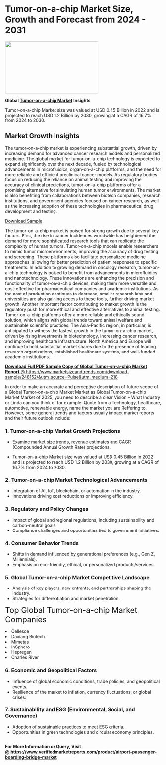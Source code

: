 <H1>Tumor-on-a-chip Market Size, Growth and Forecast from 2024 - 2031</H1><img class="aligncenter size-medium wp-image-584254" src="https://thirdeyenews.in/wp-content/uploads/2024/09/Global-Market-Research-300x168.jpeg" alt="" width="300" height="168" /><p><strong>Global&nbsp;<a href="https://www.marketsizeandtrends.com/download-sample/248152/&amp;utm_source=Pulse&amp;utm_medium=218">Tumor-on-a-chip Market</a> Insights</strong></p><p>Tumor-on-a-chip Market size was valued at USD 0.45 Billion in 2022 and is projected to reach USD 1.2 Billion by 2030, growing at a CAGR of 16.7% from 2024 to 2030.</p><p><h2>Market Growth Insights</h2> <p>The tumor-on-a-chip market is experiencing substantial growth, driven by increasing demand for advanced cancer research models and personalized medicine. The global market for tumor-on-a-chip technology is expected to expand significantly over the next decade, fueled by technological advancements in microfluidics, organ-on-a-chip platforms, and the need for more reliable and efficient preclinical cancer models. As regulatory bodies focus on reducing the reliance on animal testing and improving the accuracy of clinical predictions, tumor-on-a-chip platforms offer a promising alternative for simulating human tumor environments. The market is also benefiting from collaborations between biotech companies, research institutions, and government agencies focused on cancer research, as well as the increasing adoption of these technologies in pharmaceutical drug development and testing.</p> <p><a href="#">Download Sample</a></p> <p>The tumor-on-a-chip market is poised for strong growth due to several key factors. First, the rise in cancer incidences worldwide has heightened the demand for more sophisticated research tools that can replicate the complexity of human tumors. Tumor-on-a-chip models enable researchers to mimic tumor microenvironments, improving the accuracy of drug testing and screening. These platforms also facilitate personalized medicine approaches, allowing for better prediction of patient responses to specific treatments. In addition to growing demand in oncology research, tumor-on-a-chip technology is poised to benefit from advancements in microfluidics and nanotechnology. These innovations are enhancing the precision and functionality of tumor-on-a-chip devices, making them more versatile and cost-effective for pharmaceutical companies and academic institutions. As the cost of production continues to decrease, smaller research labs and universities are also gaining access to these tools, further driving market growth. Another important factor contributing to market growth is the regulatory push for more ethical and effective alternatives to animal testing. Tumor-on-a-chip platforms offer a more reliable and ethically sound solution, which aligns with global trends toward animal welfare and sustainable scientific practices. The Asia-Pacific region, in particular, is anticipated to witness the fastest growth in the tumor-on-a-chip market, driven by rising investments in biotechnology, increasing cancer research, and improving healthcare infrastructure. North America and Europe will continue to hold substantial market shares due to the presence of leading research organizations, established healthcare systems, and well-funded academic institutions.</p> <p><a href="#"></p><p><span class=""><strong>Download Full PDF Sample Copy of Global Tumor-on-a-chip Market Report</strong> @ <a href="https://www.marketsizeandtrends.com/download-sample/248152/&amp;utm_source=Pulse&amp;utm_medium=218" target="_blank">https://www.marketsizeandtrends.com/download-sample/248152/&amp;utm_source=Pulse&amp;utm_medium=218</a></span></p><p>In order to make an accurate and perceptive description of future scope of a Global&nbsp;Tumor-on-a-chip Market Market as Global&nbsp;Tumor-on-a-chip Market Market of 2025, you need to describe a clear Vision &ndash; What Industry or Linda can you think of for example: Quote from a Technology, healthcare, automotive, renewable energy, name the market you are Reffering to. However, some general trends and factors usually impact market reports and their future outlook include:</p><h3>1.&nbsp;<strong>Tumor-on-a-chip Market Growth Projections</strong></h3><ul><li>Examine market size trends, revenue estimates and CAGR (Compounded Annual Growth Rate) projections.</li><li><p>Tumor-on-a-chip Market size was valued at USD 0.45 Billion in 2022 and is projected to reach USD 1.2 Billion by 2030, growing at a CAGR of 16.7% from 2024 to 2030.</p></li></ul><h3>2.&nbsp;<strong>Tumor-on-a-chip Market Technological Advancements</strong></h3><ul><li>Integration of AI, IoT, blockchain, or automation in the industry.</li><li>Innovations driving cost reductions or improving efficiency.</li></ul><h3>3.&nbsp;<strong>Regulatory and Policy Changes</strong></h3><ul><li>Impact of global and regional regulations, including sustainability and carbon-neutral goals.</li><li>Compliance challenges and opportunities tied to government initiatives.</li></ul><h3>4.&nbsp;<strong>Consumer Behavior Trends</strong></h3><ul><li>Shifts in demand influenced by generational preferences (e.g., Gen Z, Millennials).</li><li>Emphasis on eco-friendly, ethical, or personalized products/services.</li></ul><h3>5.&nbsp;<strong>Global Tumor-on-a-chip Market Competitive Landscape</strong></h3><ul><li>Analysis of key players, new entrants, and partnerships shaping the industry.</li><li>Strategies for differentiation and market penetration.</li></ul><p data-pm-slice="1 1 []"><span style="color: inherit; font-family: inherit; font-size: 25px;">Top Global Tumor-on-a-chip Market Companies</span></p><div class="" data-test-id=""><p><li>Cellesce</li><li> Daxiang Biotech</li><li> Mimetas</li><li> InSphero</li><li> Hepregen</li><li> Charles River</li></p></div><h3>6.&nbsp;<strong>Economic and Geopolitical Factors</strong></h3><ul><li>Influence of global economic conditions, trade policies, and geopolitical events.</li><li>Resilience of the market to inflation, currency fluctuations, or global crises.</li></ul><h3>7.&nbsp;<strong>Sustainability and ESG (Environmental, Social, and Governance)</strong></h3><ul><li>Adoption of sustainable practices to meet ESG criteria.</li><li>Opportunities in green technologies and circular economy principles.</li></ul><h2><strong style="font-size: 14px;">For More Information or Query, Visit @&nbsp;</strong><a style="background-color: #ffffff; font-size: 14px;" href="https://www.marketsizeandtrends.com/report/tumor-on-a-chip-market/" target="_blank">https://www.verifiedmarketreports.com/product/airport-passenger-boarding-bridge-market</a></h2>
